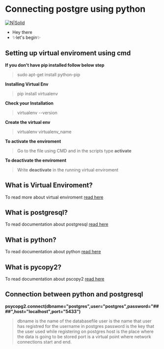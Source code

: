 # Connecting postgre using python
 

[![N|Solid](https://www.python.org/static/img/python-logo@2x.png)](https://code.visualstudio.com/docs/python/environments)

- Hey there
-  ✨let's begin✨

## Setting up virtual enviroment using cmd

**If you don't have pip installed follow below step**

> sudo apt-get install python-pip

**Installing Virtual Env**

> pip install virtualenv

**Check your Installation**

> virtualenv --version

**Create the virtual env**

>virtualenv virtualenv_name

**To activate the enviroment**

>Go to the file using CMD and in the scripts type **activate**

**To deactivate the enviroment**

>Write **deactivate** in the running virtual enviroment


## What is Virtual Enviroment?

To read more about virtual enviroment [read here](https://docs.python.org/3/library/venv.html#:~:text=A%20virtual%20environment%20is%20a%20directory%20tree%20which%20contains%20Python,as%20expected%20with%20virtual%20environments.)

## What is postgresql?

To read documentation about postgresql [read here](https://www.postgresql.org/docs/current/index.html)

## What is python?

To read documentation about python [read here](https://docs.python.org/)

## What is pycopy2?

To read documentation about pscopy2 [read here](https://pypi.org/project/psycopg2/)

## Connection between python and postgresql

**psycopg2.connect(dbname="postgres",user="postgres",password="####",host="localhost",port="5433")**

>dbname is the name of the databasefile
>user is the name that user has registred for the username in postgres
>password is the key that the user used while registering on postgres
>host is the place where the data is going to be stored 
>port is a virtual point where network connections start and end.







